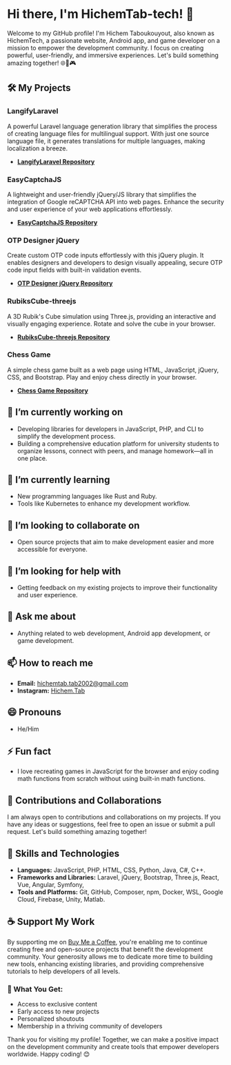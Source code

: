 <!--
**HichemTab-tech/HichemTab-tech** is a ✨ _special_ ✨ repository because its `README.md` (this file) appears on your GitHub profile.

Here are some ideas to get you started:

- 🔭 I’m currently working on ...
- 🌱 I’m currently learning ...
- 👯 I’m looking to collaborate on ...
- 🤔 I’m looking for help with ...
- 💬 Ask me about ...
- 📫 How to reach me: ...
- 😄 Pronouns: ...
- ⚡ Fun fact: ...
-->

# Hi there, I'm HichemTab-tech! 👋

Welcome to my GitHub profile! I'm Hichem Taboukouyout, also known as HichemTech, a passionate website, Android app, and game developer on a mission to empower the development community. I focus on creating powerful, user-friendly, and immersive experiences. Let's build something amazing together! 🌐📱🎮

## 🛠️ My Projects

### LangifyLaravel
A powerful Laravel language generation library that simplifies the process of creating language files for multilingual support. With just one source language file, it generates translations for multiple languages, making localization a breeze.
- **[LangifyLaravel Repository](https://github.com/HichemTab-tech/LangifyLaravel)**

### EasyCaptchaJS
A lightweight and user-friendly jQuery/JS library that simplifies the integration of Google reCAPTCHA API into web pages. Enhance the security and user experience of your web applications effortlessly.
- **[EasyCaptchaJS Repository](https://github.com/HichemTab-tech/EasyCaptchaJS)**

### OTP Designer jQuery
Create custom OTP code inputs effortlessly with this jQuery plugin. It enables designers and developers to design visually appealing, secure OTP code input fields with built-in validation events.
- **[OTP Designer jQuery Repository](https://github.com/HichemTab-tech/OTP-designer-jquery)**

### RubiksCube-threejs
A 3D Rubik's Cube simulation using Three.js, providing an interactive and visually engaging experience. Rotate and solve the cube in your browser.
- **[RubiksCube-threejs Repository](https://github.com/HichemTab-tech/RubiksCube-threejs)**

### Chess Game
A simple chess game built as a web page using HTML, JavaScript, jQuery, CSS, and Bootstrap. Play and enjoy chess directly in your browser.
- **[Chess Game Repository](https://github.com/HichemTab-tech/Chess-game)**

## 🔭 I’m currently working on
- Developing libraries for developers in JavaScript, PHP, and CLI to simplify the development process.
- Building a comprehensive education platform for university students to organize lessons, connect with peers, and manage homework—all in one place.

## 🌱 I’m currently learning
- New programming languages like Rust and Ruby.
- Tools like Kubernetes to enhance my development workflow.

## 👯 I’m looking to collaborate on
- Open source projects that aim to make development easier and more accessible for everyone.

## 🤔 I’m looking for help with
- Getting feedback on my existing projects to improve their functionality and user experience.

## 💬 Ask me about
- Anything related to web development, Android app development, or game development.

## 📫 How to reach me
- **Email:** hichemtab.tab2002@gmail.com
- **Instagram:** [Hichem.Tab](https://www.instagram.com/hichem.tab/)

## 😄 Pronouns
- He/Him

## ⚡ Fun fact
- I love recreating games in JavaScript for the browser and enjoy coding math functions from scratch without using built-in math functions.

## 🌟 Contributions and Collaborations
I am always open to contributions and collaborations on my projects. If you have any ideas or suggestions, feel free to open an issue or submit a pull request. Let's build something amazing together!

## 🚀 Skills and Technologies
- **Languages:** JavaScript, PHP, HTML, CSS, Python, Java, C#, C++.
- **Frameworks and Libraries:** Laravel, jQuery, Bootstrap, Three.js, React, Vue, Angular, Symfony, 
- **Tools and Platforms:** Git, GitHub, Composer, npm, Docker, WSL, Google Cloud, Firebase, Unity, Matlab.

## ☕ Support My Work
By supporting me on [Buy Me a Coffee](https://www.buymeacoffee.com/HichemTech), you're enabling me to continue creating free and open-source projects that benefit the development community. Your generosity allows me to dedicate more time to building new tools, enhancing existing libraries, and providing comprehensive tutorials to help developers of all levels.

### 🎁 What You Get:
- Access to exclusive content
- Early access to new projects
- Personalized shoutouts
- Membership in a thriving community of developers

Thank you for visiting my profile! Together, we can make a positive impact on the development community and create tools that empower developers worldwide. Happy coding! 😊
